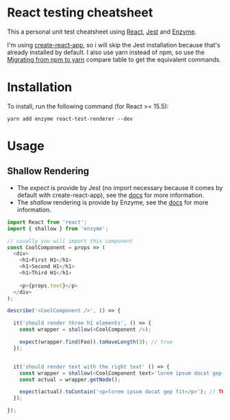 # React testing cheatsheet
This a personal unit test cheatsheet using [React](https://facebook.github.io/react/), [Jest](https://facebook.github.io/jest/) and [Enzyme](http://airbnb.io/enzyme).  

I'm using [create-react-app](https://github.com/facebookincubator/create-react-app), so i will skip the Jest installation because that's already installed by default. I also use yarn instead of npm, so use the [Migrating from npm to yarn](https://yarnpkg.com/lang/en/docs/migrating-from-npm/) compare table to get the equivalent commands.


# Installation
To install, run the following command (for React >= 15.5):
```
yarn add enzyme react-test-renderer --dev
```

# Usage

## Shallow Rendering
- The *expect* is provide by Jest (no import necessary because it comes by default with create-react-app), see the [docs](https://facebook.github.io/jest/docs/expect.html) for more information.
- The *shallow* rendering is provide by Enzyme, see the [docs](http://airbnb.io/enzyme/docs/api/shallow.html) for more information.
```js
import React from 'react';
import { shallow } from 'enzyme';

// usually you will import this component
const CoolComponent = props => (
  <div>
    <h1>First H1</h1>
    <h1>Second H1</h1>
    <h1>Third H1</h1>
    
    <p>{props.text}</p>
  </div>
);

describe('<CoolComponent />', () => {

  it('should render three h1 elements', () => {
    const wrapper = shallow(<CoolComponent />);

    expect(wrapper.find(Foo)).toHaveLength(3); // true
  });


  it('should render text with the right text' () => {
    const wrapper = shallow(<CoolComponent text='lorem ipsum docat gep fit'/>);
    const actual = wrapper.getNode();

    expect(actual).toContain('<p>lorem ipsum docat gep fit</p>'); // TODO: test it
  });

});
```